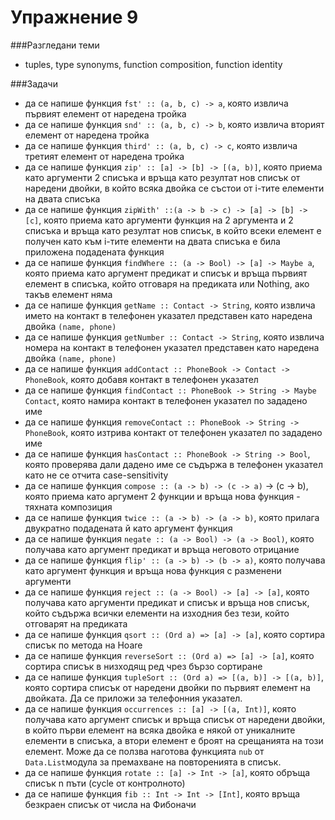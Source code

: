 Упражнение 9
=========

###Разгледани теми
- tuples, type synonyms, function composition, function identity

###Задачи
- да се напише функция `fst' :: (a, b, c) -> a`, която извлича първият елемент от наредена тройка
- да се напише функция `snd' :: (a, b, c) -> b`, която извлича вторият елемент от наредена тройка
- да се напише функция `third' :: (a, b, c) -> c`, която извлича третият елемент от наредена тройка
- да се напише функция `zip' :: [a] -> [b] -> [(a, b)]`, която приема като аргументи 2 списъка и връща като резултат нов списък от наредени двойки, в който всяка двойка се състои от i-тите елементи на двата списъка
- да се напише функция `zipWith' ::(a -> b -> c) -> [a] -> [b] -> [c]`, която приема като аргументи функция на 2 аргумента и 2 списъка и връща като резултат нов списък, в който всеки елемент е получен като към i-тите елементи на двата списъка е била приложена подадената функция
- да се напише функция `findWhere :: (a -> Bool) -> [a] -> Maybe a`, която приема като аргумент предикат и списък и връща първият елемент в списъка, който отговаря на предиката или Nothing, ако такъв елемент няма
- да се напише функция `getName :: Contact -> String`, която извлича името на контакт в телефонен указател представен като наредена двойка `(name, phone)`
- да се напише функция `getNumber :: Contact -> String`, която извлича номера на контакт в телефонен указател представен като наредена двойка `(name, phone)`
- да се напише функция `addContact :: PhoneBook -> Contact -> PhoneBook`, която добавя контакт в телефонен указател
- да се напише функция `findContact :: PhoneBook -> String -> Maybe Contact`, която намира контакт в телефонен указател по зададено име
- да се напише функция `removeContact :: PhoneBook -> String -> PhoneBook`, която изтрива контакт от телефонен указател по зададено име
- да се напише функция `hasContact :: PhoneBook -> String -> Bool`, която проверява дали дадено име се съдържа в телефонен указател като не се отчита case-sensitivity
- да се напише функция `compose :: (a -> b) -> (c -> a)` -> (c -> b), която приема като аргумент 2 функции и връща нова функция - тяхната композиция
- да се напише функция `twice :: (a -> b) -> (a -> b)`, която прилага двукратно подадената й като аргумент функция
- да се напише функция `negate :: (a -> Bool) -> (a -> Bool)`, която получава като аргумент предикат и връща неговото отрицание
- да се напише функция `flip' :: (a -> b) -> (b -> a)`, която получава като аргумент функция и връща нова функция с разменени аргументи
- да се напише функция `reject :: (a -> Bool) -> [a] -> [a]`, която получава като аргументи предикат и списък и връща нов списък, който съдържа всички елементи на изходния без тези, който отговарят на предиката
- да се напише функция `qsort :: (Ord a) => [a] -> [a]`, която сортира списък по метода на Hoare
- да се напише функция `reverseSort :: (Ord a) => [a] -> [a]`, която сортира списък в низходящ ред чрез бързо сортиране
- да се напише функция `tupleSort :: (Ord a) => [(a, b)] -> [(a, b)]`, която сортира списък от наредени двойки по първият елемент на двойката. Да се приложи за телефонния указател.
- да се напише функция `occurrences :: [a] -> [(a, Int)]`, която получава като аргумент списък и връща списък от наредени двойки, в който първи елемент на всяка двойка е някой от уникалните елементи в списъка, а втори елемент е броят на срещанията на този елемент. Може да се ползва наготова функцията `nub` от `Data.List`модула за премахване на повторенията в списък.
- да се напише функция `rotate :: [a] -> Int -> [a]`, която обръща списък n пъти (cycle от контролното)
- да се напише функция `fib :: Int -> Int -> [Int]`, която връща безкраен списък от числа на Фибоначи
